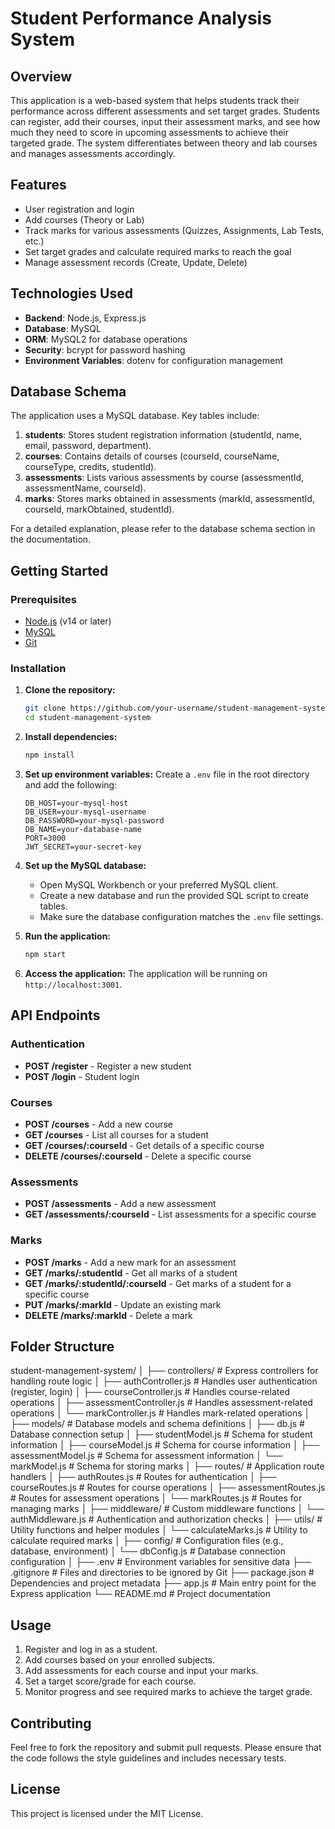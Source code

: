 # Student Performance Analysis System

## Overview
This application is a web-based system that helps students track their performance across different assessments and set target grades. Students can register, add their courses, input their assessment marks, and see how much they need to score in upcoming assessments to achieve their targeted grade. The system differentiates between theory and lab courses and manages assessments accordingly.

## Features
- User registration and login
- Add courses (Theory or Lab)
- Track marks for various assessments (Quizzes, Assignments, Lab Tests, etc.)
- Set target grades and calculate required marks to reach the goal
- Manage assessment records (Create, Update, Delete)

## Technologies Used
- **Backend**: Node.js, Express.js
- **Database**: MySQL
- **ORM**: MySQL2 for database operations
- **Security**: bcrypt for password hashing
- **Environment Variables**: dotenv for configuration management

## Database Schema
The application uses a MySQL database. Key tables include:
1. **students**: Stores student registration information (studentId, name, email, password, department).
2. **courses**: Contains details of courses (courseId, courseName, courseType, credits, studentId).
3. **assessments**: Lists various assessments by course (assessmentId, assessmentName, courseId).
4. **marks**: Stores marks obtained in assessments (markId, assessmentId, courseId, markObtained, studentId).

For a detailed explanation, please refer to the database schema section in the documentation.

## Getting Started

### Prerequisites
- [Node.js](https://nodejs.org/en/download/) (v14 or later)
- [MySQL](https://dev.mysql.com/downloads/mysql/)
- [Git](https://git-scm.com/downloads)

### Installation

1. **Clone the repository:**
    ```bash
    git clone https://github.com/your-username/student-management-system.git
    cd student-management-system
    ```

2. **Install dependencies:**
    ```bash
    npm install
    ```

3. **Set up environment variables:**
    Create a `.env` file in the root directory and add the following:
    ```
    DB_HOST=your-mysql-host
    DB_USER=your-mysql-username
    DB_PASSWORD=your-mysql-password
    DB_NAME=your-database-name
    PORT=3000
    JWT_SECRET=your-secret-key
    ```

4. **Set up the MySQL database:**
    - Open MySQL Workbench or your preferred MySQL client.
    - Create a new database and run the provided SQL script to create tables.
    - Make sure the database configuration matches the `.env` file settings.

5. **Run the application:**
    ```bash
    npm start
    ```

6. **Access the application:**
    The application will be running on `http://localhost:3001`.

## API Endpoints

### Authentication
- **POST /register** - Register a new student
- **POST /login** - Student login

### Courses
- **POST /courses** - Add a new course
- **GET /courses** - List all courses for a student
- **GET /courses/:courseId** - Get details of a specific course
- **DELETE /courses/:courseId** - Delete a specific course

### Assessments
- **POST /assessments** - Add a new assessment
- **GET /assessments/:courseId** - List assessments for a specific course

### Marks
- **POST /marks** - Add a new mark for an assessment
- **GET /marks/:studentId** - Get all marks of a student
- **GET /marks/:studentId/:courseId** - Get marks of a student for a specific course
- **PUT /marks/:markId** - Update an existing mark
- **DELETE /marks/:markId** - Delete a mark

## Folder Structure
student-management-system/
│
├── controllers/        # Express controllers for handling route logic
│   ├── authController.js       # Handles user authentication (register, login)
│   ├── courseController.js     # Handles course-related operations
│   ├── assessmentController.js # Handles assessment-related operations
│   └── markController.js       # Handles mark-related operations
│
├── models/             # Database models and schema definitions
│   ├── db.js                   # Database connection setup
│   ├── studentModel.js         # Schema for student information
│   ├── courseModel.js          # Schema for course information
│   ├── assessmentModel.js      # Schema for assessment information
│   └── markModel.js            # Schema for storing marks
│
├── routes/             # Application route handlers
│   ├── authRoutes.js           # Routes for authentication
│   ├── courseRoutes.js         # Routes for course operations
│   ├── assessmentRoutes.js     # Routes for assessment operations
│   └── markRoutes.js           # Routes for managing marks
│
├── middleware/         # Custom middleware functions
│   └── authMiddleware.js       # Authentication and authorization checks
│
├── utils/              # Utility functions and helper modules
│   └── calculateMarks.js       # Utility to calculate required marks
│
├── config/             # Configuration files (e.g., database, environment)
│   └── dbConfig.js            # Database connection configuration
│
├── .env                # Environment variables for sensitive data
├── .gitignore          # Files and directories to be ignored by Git
├── package.json        # Dependencies and project metadata
├── app.js              # Main entry point for the Express application
└── README.md           # Project documentation

## Usage
1. Register and log in as a student.
2. Add courses based on your enrolled subjects.
3. Add assessments for each course and input your marks.
4. Set a target score/grade for each course.
5. Monitor progress and see required marks to achieve the target grade.

## Contributing
Feel free to fork the repository and submit pull requests. Please ensure that the code follows the style guidelines and includes necessary tests.

## License
This project is licensed under the MIT License.
